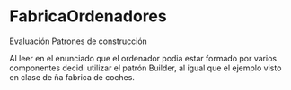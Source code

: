 # FabricaOrdenadores
Evaluación Patrones de construcción

Al leer en el enunciado que el ordenador podia estar formado por varios componentes decidi utilizar el patrón Builder, al igual que el ejemplo visto en clase de ña fabrica de coches.
